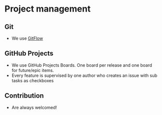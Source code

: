 # Project management

## Git
- We use [GitFlow](Git-flow)

## GitHub Projects
- We use GitHub Projects Boards. One board per release and one board for future/epic items.
- Every feature is supervised by one author who creates an issue with sub tasks as checkboxes

## Contribution
- Are always welcomed!